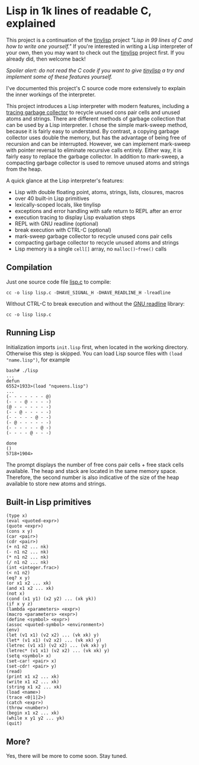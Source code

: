 # Lisp in 1k lines of readable C, explained

This project is a continuation of the [tinylisp](https://github.com/Robert-van-Engelen/tinylisp) project _"Lisp in 99 lines of C and how to write one yourself."_  If you're interested in writing a Lisp interpreter of your own, then you may want to check out the [tinylisp](https://github.com/Robert-van-Engelen/tinylisp) project first.  If you already did, then welcome back!

_Spoiler alert: do not read the C code if you want to give [tinylisp](https://github.com/Robert-van-Engelen/tinylisp) a try and implement some of these features yourself._

I've documented this project's C source code more extensively to explain the inner workings of the interpreter.

This project introduces a Lisp interpreter with modern features, including a [tracing garbage collector](https://en.wikipedia.org/wiki/Tracing_garbage_collection) to recycle unused cons pair cells and unused atoms and strings.  There are different methods of garbage collection that can be used by a Lisp interpreter.  I chose the simple mark-sweep method, because it is fairly easy to understand.  By contrast, a copying garbage collector uses double the memory, but has the advantage of being free of recursion and can be interrupted.  However, we can implement mark-sweep with pointer reversal to eliminate recursive calls entirely.  Either way, it is fairly easy to replace the garbage collector.  In addition to mark-sweep, a compacting garbage collector is used to remove unused atoms and strings from the heap.

A quick glance at the Lisp interpreter's features:

- Lisp with double floating point, atoms, strings, lists, closures, macros
- over 40 built-in Lisp primitives
- lexically-scoped locals, like tinylisp
- exceptions and error handling with safe return to REPL after an error
- execution tracing to display Lisp evaluation steps
- REPL with GNU readline (optional)
- break execution with CTRL-C (optional)
- mark-sweep garbage collector to recycle unused cons pair cells
- compacting garbage collector to recycle unused atoms and strings
- Lisp memory is a single `cell[]` array, no `malloc()`-`free()` calls

## Compilation

Just one source code file [lisp.c](src/lisp.c) to compile:

    cc -o lisp lisp.c -DHAVE_SIGNAL_H -DHAVE_READLINE_H -lreadline

Without CTRL-C to break execution and without the [GNU readline](https://en.wikipedia.org/wiki/GNU_Readline) library:

    cc -o lisp lisp.c

## Running Lisp

Initialization imports `init.lisp` first, when located in the working directory.  Otherwise this step is skipped.  You can load Lisp source files with `(load "name.lisp")`, for example

    bash# ./lisp
    ...
    defun
    6552+1933>(load "nqueens.lisp")
    ...
    (- - - - - - - @)
    (- - - @ - - - -)
    (@ - - - - - - -)
    (- - @ - - - - -)
    (- - - - - @ - -)
    (- @ - - - - - -)
    (- - - - - - @ -)
    (- - - - @ - - -)

    done
    ()
    5718+1904>

The prompt displays the number of free cons pair cells + free stack cells available.  The heap and stack are located in the same memory space.  Therefore, the second number is also indicative of the size of the heap available to store new atoms and strings.

## Built-in Lisp primitives

    (type x)
    (eval <quoted-expr>)
    (quote <expr>)
    (cons x y)
    (car <pair>)
    (cdr <pair>)
    (+ n1 n2 ... nk)
    (- n1 n2 ... nk)
    (* n1 n2 ... nk)
    (/ n1 n2 ... nk)
    (int <integer.frac>)
    (< n1 n2)
    (eq? x y)
    (or x1 x2 ... xk)
    (and x1 x2 ... xk)
    (not x)
    (cond (x1 y1) (x2 y2) ... (xk yk))
    (if x y z)
    (lambda <parameters> <expr>)
    (macro <parameters> <expr>)
    (define <symbol> <expr>)
    (assoc <quoted-symbol> <environment>)
    (env)
    (let (v1 x1) (v2 x2) ... (vk xk) y)
    (let* (v1 x1) (v2 x2) ... (vk xk) y)
    (letrec (v1 x1) (v2 x2) ... (vk xk) y)
    (letrec* (v1 x1) (v2 x2) ... (vk xk) y)
    (setq <symbol> x)
    (set-car! <pair> x)
    (set-cdr! <pair> y)
    (read)
    (print x1 x2 ... xk)
    (write x1 x2 ... xk)
    (string x1 x2 ... xk)
    (load <name>)
    (trace <0|1|2>)
    (catch <expr>)
    (throw <number>)
    (begin x1 x2 ... xk)
    (while x y1 y2 ... yk)
    (quit)

## More?

Yes, there will be more to come soon.  Stay tuned.
